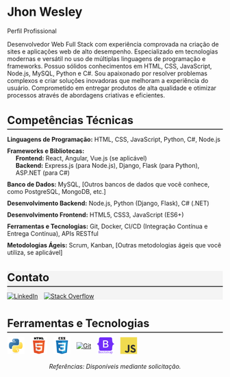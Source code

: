 <h1 align="left">Jhon Wesley</h1>



<p align="justify">
Perfil Profissional

Desenvolvedor Web Full Stack com experiência comprovada na criação de sites e aplicações web de alto desempenho. Especializado em tecnologias modernas e versátil no uso de múltiplas linguagens de programação e frameworks. Possuo sólidos conhecimentos em HTML, CSS, JavaScript, Node.js, MySQL, Python e C#. Sou apaixonado por resolver problemas complexos e criar soluções inovadoras que melhoram a experiência do usuário. Comprometido em entregar produtos de alta qualidade e otimizar processos através de abordagens criativas e eficientes.
</p>
 <section id="competencias" style="margin-bottom: 20px;">
        <h2 style="border-bottom: 2px solid #333; padding-bottom: 5px; margin-bottom: 10px; font-size: 1.8em;">Competências Técnicas</h2>
        <ul style="list-style-type: none; padding-left: 0;">
            <li style="margin-bottom: 10px;"><strong>Linguagens de Programação:</strong> HTML, CSS, JavaScript, Python, C#, Node.js</li>
            <li style="margin-bottom: 10px;"><strong>Frameworks e Bibliotecas:</strong>
                <ul style="list-style-type: none; padding-left: 20px;">
                    <li><strong>Frontend:</strong> React, Angular, Vue.js (se aplicável)</li>
                    <li><strong>Backend:</strong> Express.js (para Node.js), Django, Flask (para Python), ASP.NET (para C#)</li>
                </ul>
            </li>
            <li style="margin-bottom: 10px;"><strong>Banco de Dados:</strong> MySQL, [Outros bancos de dados que você conhece, como PostgreSQL, MongoDB, etc.]</li>
            <li style="margin-bottom: 10px;"><strong>Desenvolvimento Backend:</strong> Node.js, Python (Django, Flask), C# (.NET)</li>
            <li style="margin-bottom: 10px;"><strong>Desenvolvimento Frontend:</strong> HTML5, CSS3, JavaScript (ES6+)</li>
            <li style="margin-bottom: 10px;"><strong>Ferramentas e Tecnologias:</strong> Git, Docker, CI/CD (Integração Contínua e Entrega Contínua), APIs RESTful</li>
            <li style="margin-bottom: 10px;"><strong>Metodologias Ágeis:</strong> Scrum, Kanban, [Outras metodologias ágeis que você utiliza, se aplicável]</li>
        </ul>
    </section>

 <section id="contato" style="margin-bottom: 40px;  background-color: #f4f4f4;">
        <h2 style="border-bottom: 2px solid #333; padding-bottom: 5px; margin-bottom: 10px; font-size: 1.8em;">Contato</h2>
        <div style="text-align: left; margin-bottom: 20px;">
            <a href="https://linkedin.com/in/igorclerigo" target="_blank" style="display: inline-block; margin-right: 10px; vertical-align: middle;">
                <img src="https://raw.githubusercontent.com/rahuldkjain/github-profile-readme-generator/master/src/images/icons/Social/linked-in-alt.svg" alt="LinkedIn" height="30" width="40" style="vertical-align: middle;" />
            </a>
            <a href="https://stackoverflow.com/users/igorclerigo" target="_blank" style="display: inline-block; margin-right: 10px; vertical-align: middle;">
                <img src="https://raw.githubusercontent.com/rahuldkjain/github-profile-readme-generator/master/src/images/icons/Social/stack-overflow.svg" alt="Stack Overflow" height="30" width="40" style="vertical-align: middle;" />
            </a>
        </div>
 </section>
 
 <section id="ferramentas" style="margin-bottom: 20px;">
        <h2 style="border-bottom: 2px solid #333; padding-bottom: 5px; margin-bottom: 10px; font-size: 1.8em;">Ferramentas e Tecnologias</h2>
        <div style="text-align: left; margin-bottom: 20px;">
            <a href="https://www.python.org" target="_blank" style="display: inline-block; margin-right: 10px; vertical-align: middle;">
                <img src="https://raw.githubusercontent.com/devicons/devicon/master/icons/python/python-original.svg" alt="Python" width="40" height="40" style="vertical-align: middle;"/>
            </a>
            <a href="https://developer.mozilla.org/en-US/docs/Web/HTML" target="_blank" style="display: inline-block; margin-right: 10px; vertical-align: middle;">
                <img src="https://raw.githubusercontent.com/devicons/devicon/master/icons/html5/html5-original-wordmark.svg" alt="HTML5" width="40" height="40" style="vertical-align: middle;"/>
            </a>
            <a href="https://developer.mozilla.org/en-US/docs/Web/CSS" target="_blank" style="display: inline-block; margin-right: 10px; vertical-align: middle;">
                <img src="https://raw.githubusercontent.com/devicons/devicon/master/icons/css3/css3-original-wordmark.svg" alt="CSS3" width="40" height="40" style="vertical-align: middle;"/>
            </a>
            <a href="https://git-scm.com/" target="_blank" style="display: inline-block; margin-right: 10px; vertical-align: middle;">
                <img src="https://www.vectorlogo.zone/logos/git-scm/git-scm-icon.svg" alt="Git" width="40" height="40" style="vertical-align: middle;"/>
            </a>
            <a href="https://getbootstrap.com" target="_blank" style="display: inline-block; margin-right: 10px; vertical-align: middle;">
                <img src="https://raw.githubusercontent.com/devicons/devicon/master/icons/bootstrap/bootstrap-plain-wordmark.svg" alt="Bootstrap" width="40" height="40" style="vertical-align: middle;"/>
            </a>
            <a href="https://developer.mozilla.org/en-US/docs/Web/JavaScript" target="_blank" style="display: inline-block; margin-right: 10px; vertical-align: middle;">
                <img src="https://raw.githubusercontent.com/devicons/devicon/master/icons/javascript/javascript-original.svg" alt="JavaScript" width="40" height="40" style="vertical-align: middle;"/>
            </a>
        </div>
    </section>

<footer style="text-align: center; font-style: italic; margin-top: 20px;">
        <p style="font-size: 1em;">Referências: Disponíveis mediante solicitação.</p>
    </footer>
